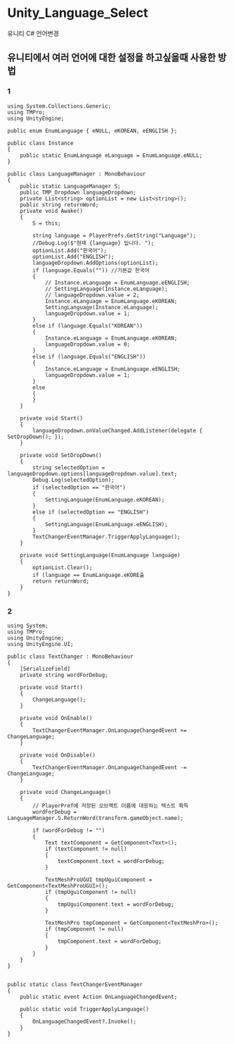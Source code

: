 # Unity_Language_Select
유니티 C# 언어변경

## 유니티에서 여러 언어에 대한 설정을 하고싶을때 사용한 방법
### 1
    using System.Collections.Generic;
    using TMPro;
    using UnityEngine;

    public enum EnumLanguage { eNULL, eKOREAN, eENGLISH };

    public class Instance
    {
        public static EnumLanguage eLanguage = EnumLanguage.eNULL;
    }

    public class LanguageManager : MonoBehaviour
    {
        public static LanguageManager S;
        public TMP_Dropdown languageDropdown;
        private List<string> optionList = new List<string>();
        public string returnWord;
        private void Awake()
        {
            S = this;

            string language = PlayerPrefs.GetString("Language");
            //Debug.Log($"현재 {language} 입니다. ");
            optionList.Add("한국어");
            optionList.Add("ENGLISH");
            languageDropdown.AddOptions(optionList);
            if (language.Equals("")) //기본값 한국어
            {
                // Instance.eLanguage = EnumLanguage.eENGLISH;
                // SettingLanguage(Instance.eLanguage);
                // languageDropdown.value = 2;
                Instance.eLanguage = EnumLanguage.eKOREAN;
                SettingLanguage(Instance.eLanguage);
                languageDropdown.value = 1;
            }
            else if (language.Equals("KOREAN"))
            {
                Instance.eLanguage = EnumLanguage.eKOREAN;
                languageDropdown.value = 0;
            }
            else if (language.Equals("ENGLISH"))
            {
                Instance.eLanguage = EnumLanguage.eENGLISH;
                languageDropdown.value = 1;
            }
            else
            {
            }
        }

        private void Start()
        {
            languageDropdown.onValueChanged.AddListener(delegate { SetDropDown(); });
        }

        private void SetDropDown()
        {
            string selectedOption = languageDropdown.options[languageDropdown.value].text;
            Debug.Log(selectedOption);
            if (selectedOption == "한국어")
            {
                SettingLanguage(EnumLanguage.eKOREAN);
            }
            else if (selectedOption == "ENGLISH")
            {
                SettingLanguage(EnumLanguage.eENGLISH);
            }
            TextChangerEventManager.TriggerApplyLanguage();
        }

        private void SettingLanguage(EnumLanguage language)
        {
            optionList.Clear();
            if (language == EnumLanguage.eKORE출
            return returnWord;
        }
    }


### 2 
    using System;
    using TMPro;
    using UnityEngine;
    using UnityEngine.UI;

    public class TextChanger : MonoBehaviour
    {
        [SerializeField]
        private string wordForDebug;
    
        private void Start()
        {
            ChangeLanguage();
        }
    
        private void OnEnable()
        {
            TextChangerEventManager.OnLanguageChangedEvent += ChangeLanguage;
        }
    
        private void OnDisable()
        {
            TextChangerEventManager.OnLanguageChangedEvent -= ChangeLanguage;
        }
    
        private void ChangeLanguage()
        {
            // PlayerPref에 저장된 오브젝트 이름에 대응하는 텍스트 획득
            wordForDebug = LanguageManager.S.ReturnWord(transform.gameObject.name);
    
            if (wordForDebug != "")
            {
                Text textComponent = GetComponent<Text>();
                if (textComponent != null)
                {
                    textComponent.text = wordForDebug;
                }
    
                TextMeshProUGUI tmpUguiComponent = GetComponent<TextMeshProUGUI>();
                if (tmpUguiComponent != null)
                {
                    tmpUguiComponent.text = wordForDebug;
                }
    
                TextMeshPro tmpComponent = GetComponent<TextMeshPro>();
                if (tmpComponent != null)
                {
                    tmpComponent.text = wordForDebug;
                }
            }
        }
    }


    public static class TextChangerEventManager
    {
        public static event Action OnLanguageChangedEvent;

        public static void TriggerApplyLanguage()
        {
            OnLanguageChangedEvent?.Invoke();
        }
    }

